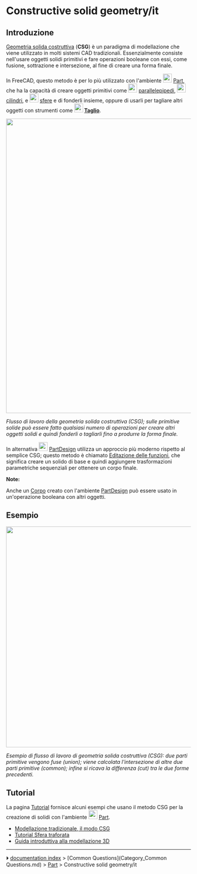 # Constructive solid geometry/it
## Introduzione

[Geometria solida costruttiva](https://en.wikipedia.org/wiki/Constructive_solid_geometry) (**CSG**) è un paradigma di modellazione che viene utilizzato in molti sistemi CAD tradizionali. Essenzialmente consiste nell\'usare oggetti solidi primitivi e fare operazioni booleane con essi, come fusione, sottrazione e intersezione, al fine di creare una forma finale.

In FreeCAD, questo metodo è per lo più utilizzato con l\'ambiente <img alt="" src=images/Workbench_Part.svg  style="width:24px;"> [Part](Part_Workbench/it.md), che ha la capacità di creare oggetti primitivi come <img alt="" src=images/Part_Box.svg  style="width:24px;"> [parallelepipedi](Part_Box/it.md), <img alt="" src=images/Part_Cylinder.svg  style="width:24px;"> [cilindri](Part_Cylinder/it.md), e <img alt="" src=images/Part_Sphere.svg  style="width:24px;"> [sfere](Part_Sphere/it.md) e di fonderli insieme, oppure di usarli per tagliare altri oggetti con strumenti come **<img src="images/Part_Cut.svg" width=24px> [Taglio](Part_Cut/it.md)**.

<img alt="" src=images/Part_Constructive_Solid_Geometry_workflow.svg  style="width:800px;">



*Flusso di lavoro della geometria solida costruttiva (CSG); sulle primitive solide può essere fatto qualsiasi numero di operazioni per creare altri oggetti solidi e quindi fonderli o tagliarli fino a produrre la forma finale.*

In alternativa <img alt="" src=images/Workbench_PartDesign.svg  style="width:24px;"> [PartDesign](PartDesign_Workbench/it.md) utilizza un approccio più moderno rispetto al semplice CSG; questo metodo è chiamato [Editazione delle funzioni](feature_editing/it.md), che significa creare un solido di base e quindi aggiungere trasformazioni parametriche sequenziali per ottenere un corpo finale.


**Note:**

Anche un [Corpo](PartDesign_Body/it.md) creato con l\'ambiente [PartDesign](PartDesign_Workbench/it.md) può essere usato in un\'operazione booleana con altri oggetti.

## Esempio

<img alt="" src=images/Part_CGS_workflow_example.svg  style="width:600px;">



*Esempio di flusso di lavoro di geometria solida costruttiva (CSG): due parti primitive vengono fuse (union); viene calcolata l'intersezione di altre due parti primitive (common); infine si ricava la differenza (cut) tra le due forme precedenti.*

## Tutorial

La pagina [Tutorial](tutorials/it.md) fornisce alcuni esempi che usano il metodo CSG per la creazione di solidi con l\'ambiente <img alt="" src=images/Workbench_Part.svg  style="width:24px;"> [Part](Part_Workbench/it.md).

-   [Modellazione tradizionale, il modo CSG](Manual:Traditional_modeling,_the_CSG_way/it.md)
-   [Tutorial Sfera traforata](Whiffle_Ball_tutorial/it.md)
-   [Guida introduttiva alla modellazione 3D](Basic_modeling_tutorial/it.md)



---
⏵ [documentation index](../README.md) > [Common Questions](Category_Common Questions.md) > [Part](Category_Part.md) > Constructive solid geometry/it
